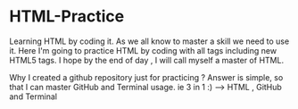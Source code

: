 # HTML-Practice
Learning HTML by coding it. As we all know to master a skill we need to use it. Here I'm going to practice HTML by coding with all tags including new HTML5 tags. I hope by the end of day , I will call myself a master of HTML. 

Why I created a github repository just  for practicing ? 
   Answer is simple, so that I can master GitHub and Terminal usage. 
   ie 3 in 1 :) --> HTML , GitHub and Terminal 
